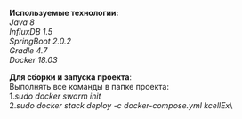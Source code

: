 **Используемые технологии:**\
    _Java 8_\
    _InfluxDB 1.5_\
    _SpringBoot 2.0.2_\
    _Gradle 4.7_\
    _Docker 18.03_
    
**Для сборки и запуска проекта**:\
    Выполнять все команды в папке проекта:\
        1._sudo docker swarm init_\
        2._sudo docker stack deploy -c docker-compose.yml kcellEx_\
      
    